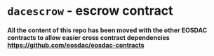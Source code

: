 # `dacescrow` - escrow contract

**All the content of this repo has been moved with the other EOSDAC contracts to allow easier cross contract dependencies https://github.com/eosdac/eosdac-contracts**